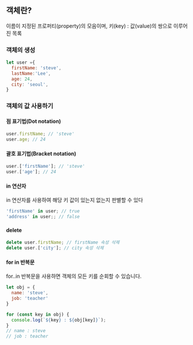 ## 객체란?

이름이 지정된 프로퍼티(property)의 모음이며, 키(key) : 값(value)의 쌍으로 이루어진 목록

### 객체의 생성

```javascript
let user ={
  firstName: 'steve',
  lastName:'Lee',
  age: 24,
  city: 'seoul',
}
```

### 객체의 값 사용하기

#### 점 표기법(Dot notation)

```javascript
user.firstName; // 'steve'
user.age; // 24
```

#### 괄호 표기법(Bracket notation)

```javascript
user.['firstName']; // 'steve'
user.['age']; // 24
```

#### in 연산자
in 연산자를 사용하여 해당 키 값이 있는지 없는지 판별할 수 있다

```javascript
'firstName' in user; // true
'address' in user;; // false
```

#### delete

```javascript
delete user.firstName; // firstName 속성 삭제
delete user.['city']; // city 속성 삭제
```

#### for in 반복문
for..in 반복문을 사용하면 객체의 모든 키를 순회할 수 있습니다.

```javascript
let obj = { 
  name: 'steve',
  job: 'teacher'
} 

for (const key in obj) {
  console.log(`${key} : ${obj[key]}`); 
}
// name : steve 
// job : teacher
```
